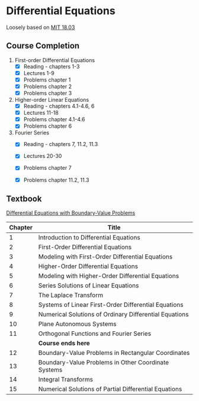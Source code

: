 # Differential Equations

Loosely based on [MIT 18.03](https://ocw.mit.edu/courses/mathematics/18-03-differential-equations-spring-2010/index.htm)

## Course Completion

1. First-order Differential Equations
   - [x] Reading - chapters 1-3
   - [x] Lectures 1-9
   - [x] Problems chapter 1
   - [x] Problems chapter 2
   - [x] Problems chapter 3
2. Higher-order Linear Equations
   - [x] Reading - chapters 4.1-4.6, 6
   - [x] Lectures 11-18
   - [x] Problems chapter 4.1-4.6
   - [x] Problems chapter 6
3. Fourier Series
   - [x] Reading - chapters 7, 11.2, 11.3
   - [x] Lectures 20-30
   - [x] Problems chapter 7
   - [x] Problems chapter 11.2, 11.3


## Textbook

[Differential Equations with Boundary-Value Problems](https://isbnsearch.org/isbn/9780495108368)

| Chapter | Title |
| ---- | ---- | 
| 1 | Introduction to Differential Equations |
| 2 | First-Order Differential Equations |
| 3 | Modeling with First-Order Differential Equations |
| 4 | Higher-Order Differential Equations |
| 5 | Modeling with Higher-Order Differential Equations |
| 6 | Series Solutions of Linear Equations |
| 7 | The Laplace Transform | 
| 8 | Systems of Linear First-Order Differential Equations |
| 9 | Numerical Solutions of Ordinary Differential Equations | 
| 10 | Plane Autonomous Systems |
| 11 | Orthogonal Functions and Fourier Series |
| | **Course ends here** |
| 12 | Boundary-Value Problems in Rectangular Coordinates |
| 13 | Boundary-Value Problems in Other Coordinate Systems |
| 14 | Integral Transforms |
| 15 | Numerical Solutions of Partial Differential Equations |
